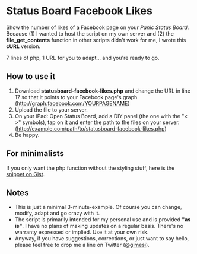# Status Board Facebook Likes
Show the number of likes of a Facebook page on your *Panic Status Board*. Because (1) I wanted to host the script on my own server and (2) the **file_get_contents** function in other scripts didn't work for me, I wrote this **cURL** version. 

7 lines of php, 1 URL for you to adapt… and you're ready to go.

## How to use it
1. Download **statusboard-facebook-likes.php** and change the URL in line 17 so that it points to your Facebook page's graph. (http://graph.facebook.com/YOURPAGENAME)
2. Upload the file to your server.
3. On your iPad: Open Status Board, add a DIY panel (the one with the "< >" symbols), tap on it and enter the path to the files on your server. (http://example.com/path/to/statusboard-facebook-likes.php)
4. Be happy.

## For minimalists
If you only want the php function without the styling stuff, here is the [snippet on Gist](https://gist.github.com/gimesi/6521397).

## Notes
- This is just a minimal 3-minute-example. Of course you can change, modify, adapt and go crazy with it.
- The script is primarily intended for my personal use and is provided **"as is"**. I have no plans of making updates on a regular basis. There's no warranty expressed or implied. Use it at your own risk.
- Anyway, if you have suggestions, corrections, or just want to say hello, please feel free to drop me a line on Twitter ([@gimesi](http://twitter.com/gimesi)).